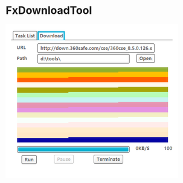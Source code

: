 # FxDownloadTool

![image](https://github.com/shnulaa/FxDownloadTool/raw/master/src/main/resources/image/snapshot.png)

